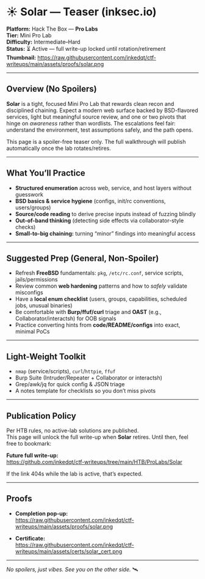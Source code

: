 # ☀️ Solar — Teaser (inksec.io)

**Platform:** Hack The Box — **Pro Labs**  
**Tier:** Mini Pro Lab  
**Difficulty:** Intermediate–Hard  
**Status:** ⏳ Active — full write-up locked until rotation/retirement  
**Thumbnail:** https://raw.githubusercontent.com/inkedqt/ctf-writeups/main/assets/proofs/solar.png

---

## Overview (No Spoilers)

**Solar** is a tight, focused Mini Pro Lab that rewards clean recon and disciplined chaining. Expect a modern web surface backed by BSD-flavored services, light but meaningful source review, and one or two pivots that hinge on *awareness* rather than wordlists. The escalations feel fair: understand the environment, test assumptions safely, and the path opens.

This page is a spoiler-free teaser only. The full walkthrough will publish automatically once the lab rotates/retires.

---

## What You’ll Practice

- **Structured enumeration** across web, service, and host layers without guesswork  
- **BSD basics & service hygiene** (configs, init/rc conventions, users/groups)  
- **Source/code reading** to derive precise inputs instead of fuzzing blindly  
- **Out-of-band thinking** (detecting side effects via collaborator-style checks)  
- **Small-to-big chaining:** turning “minor” findings into meaningful access

---

## Suggested Prep (General, Non-Spoiler)

- Refresh **FreeBSD** fundamentals: `pkg`, `/etc/rc.conf`, service scripts, jails/permissions
- Review common **web hardening** patterns and how to *safely* validate misconfigs
- Have a **local enum checklist** (users, groups, capabilities, scheduled jobs, unusual binaries)
- Be comfortable with **Burp/ffuf/curl** triage and **OAST** (e.g., Collaborator/interactsh) for OOB signals
- Practice converting hints from **code/README/configs** into exact, minimal PoCs

---

## Light-Weight Toolkit

- `nmap` (service/scripts), `curl`/`httpie`, `ffuf`  
- Burp Suite (Intruder/Repeater + Collaborator or interactsh)  
- Grep/awk/jq for quick config & JSON triage  
- A notes template for checklists so you don’t miss pivots

---

## Publication Policy

Per HTB rules, no active-lab solutions are published.  
This page will unlock the full write-up when **Solar** retires. Until then, feel free to bookmark:

**Future full write-up:**  
https://github.com/inkedqt/ctf-writeups/tree/main/HTB/ProLabs/Solar

If the link 404s while the lab is active, that’s expected.

---

## Proofs

- **Completion pop-up:**  
  https://raw.githubusercontent.com/inkedqt/ctf-writeups/main/assets/proofs/solar.png

- **Certificate:**  
  https://raw.githubusercontent.com/inkedqt/ctf-writeups/main/assets/certs/solar_cert.png

---

*No spoilers, just vibes. See you on the other side.* 🛰️
